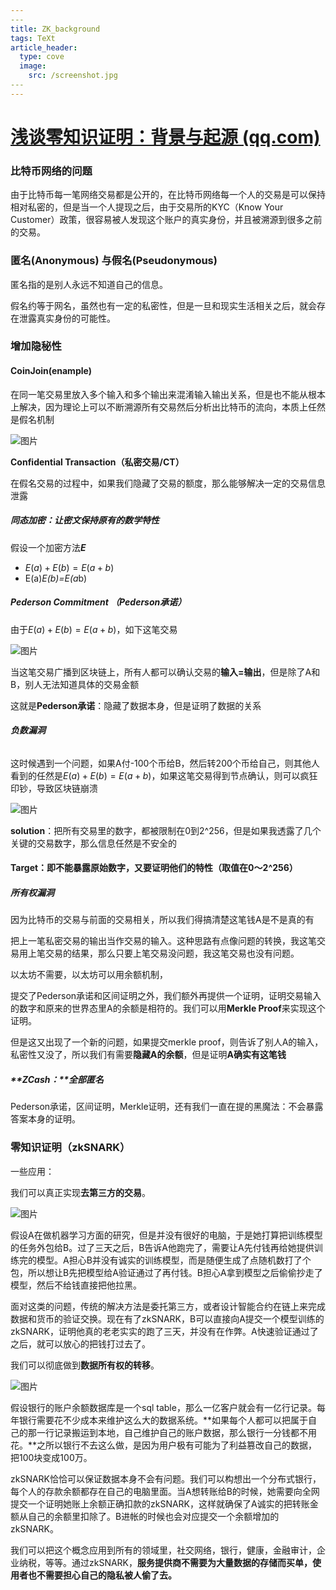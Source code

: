 ```yaml
---
​---
title: ZK_background
tags: TeXt
article_header:
  type: cove
  image:
    src: /screenshot.jpg
​---
---
```




# [浅谈零知识证明：背景与起源 (qq.com)](https://mp.weixin.qq.com/s?__biz=MzUxNTgyNDk5NQ==&mid=2247484409&idx=1&sn=b29a962d1ed3bf2b322b41548f8c6bbb&chksm=f9b18ff5cec606e3afc3e6bdfcb6c4c67213d9b4b102a9a734aeb9a63879bff6a96bb00182d1&scene=21#wechat_redirect)

### 比特币网络的问题

由于比特币每一笔网络交易都是公开的，在比特币网络每一个人的交易是可以保持相对私密的，但是当一个人提现之后，由于交易所的KYC（Know Your Customer）政策，很容易被人发现这个账户的真实身份，并且被溯源到很多之前的交易。

### **匿名(Anonymous) 与假名(Pseudonymous)**

匿名指的是别人永远不知道自己的信息。

假名约等于网名，虽然也有一定的私密性，但是一旦和现实生活相关之后，就会存在泄露真实身份的可能性。

### 增加隐秘性

#### CoinJoin(enample)

在同一笔交易里放入多个输入和多个输出来混淆输入输出关系，但是也不能从根本上解决，因为理论上可以不断溯源所有交易然后分析出比特币的流向，本质上任然是假名机制

![图片](https://mmbiz.qpic.cn/mmbiz_png/xibSibOU0P2eBblMO3DUTzkYD1m8Bm6PPNpedZZzicbHZd0LAicYZbVoXw7k2dIsOFJJBeNkpxiajlIOtUqWak8ohhA/640?wx_fmt=png&wxfrom=5&wx_lazy=1&wx_co=1)

**Confidential Transaction（私密交易/CT）**

在假名交易的过程中，如果我们隐藏了交易的额度，那么能够解决一定的交易信息泄露

##### 同态加密：**让密文保持原有的数学特性**

假设一个加密方法***E***

- $E(a)+E(b)=E(a+b)$
- E(a)*E(b)=E(a*b)

##### Pederson Commitment （Pederson承诺）

由于$E(a)+E(b)=E(a+b)$，如下这笔交易

![图片](https://mmbiz.qpic.cn/mmbiz_png/xibSibOU0P2eBblMO3DUTzkYD1m8Bm6PPNnjXUXm6np3azfBxDg12uvGtcZhiak8W6b7ibX3ibeGjnbAyBVvpU3MTdA/640?wx_fmt=png&wxfrom=5&wx_lazy=1&wx_co=1)

当这笔交易广播到区块链上，所有人都可以确认交易的**输入=输出**，但是除了A和B，别人无法知道具体的交易金额

这就是**Pederson承诺**：隐藏了数据本身，但是证明了数据的关系

###### **负数漏洞**

这时候遇到一个问题，如果A付-100个币给B，然后转200个币给自己，则其他人看到的任然是$E(a)+E(b)=E(a+b)$，如果这笔交易得到节点确认，则可以疯狂印钞，导致区块链崩溃

![图片](https://mmbiz.qpic.cn/mmbiz_png/xibSibOU0P2eBblMO3DUTzkYD1m8Bm6PPNp9PmQOlaT50cE2YvfWyfG73V2HF1kU20CPtqwKhSS3HiaqAEdBAhMsQ/640?wx_fmt=png&wxfrom=5&wx_lazy=1&wx_co=1)

**solution**：把所有交易里的数字，都被限制在0到2^256，但是如果我透露了几个关键的交易数字，那么信息任然是不安全的

#### Target：即不能暴露原始数字，又要证明他们的特性（取值在0～2^256）

##### 所有权漏洞

因为比特币的交易与前面的交易相关，所以我们得搞清楚这笔钱A是不是真的有

把上一笔私密交易的输出当作交易的输入。这种思路有点像问题的转换，我这笔交易用上笔交易的结果，那么只要上笔交易没问题，我这笔交易也没有问题。



以太坊不需要，以太坊可以用余额机制，

提交了Pederson承诺和区间证明之外，我们额外再提供一个证明，证明交易输入的数字和原来的世界态里A的余额是相符的。我们可以用**Merkle Proof**来实现这个证明。

但是这又出现了一个新的问题，如果提交merkle proof，则告诉了别人A的输入，私密性又没了，所以我们有需要**隐藏A的余额**，但是证明**A确实有这笔钱**

##### **ZCash：**全部匿名

Pederson承诺，区间证明，Merkle证明，还有我们一直在提的黑魔法：不会暴露答案本身的证明。

### **零知识证明（zkSNARK）**

一些应用：

我们可以真正实现**去第三方的交易**。

![图片](https://mmbiz.qpic.cn/mmbiz_png/xibSibOU0P2eBblMO3DUTzkYD1m8Bm6PPNvpa2x6twfZYxfAvciasLe6LiadhFR6KLWmnBXH0wXvhxicHCB2ibkicIlGw/640?wx_fmt=png&wxfrom=5&wx_lazy=1&wx_co=1)

假设A在做机器学习方面的研究，但是并没有很好的电脑，于是她打算把训练模型的任务外包给B。过了三天之后，B告诉A他跑完了，需要让A先付钱再给她提供训练完的模型。A担心B并没有诚实的训练模型，而是随便生成了点随机数打了个包，所以想让B先把模型给A验证通过了再付钱。B担心A拿到模型之后偷偷抄走了模型，然后不给钱直接把他拉黑。

面对这类的问题，传统的解决方法是委托第三方，或者设计智能合约在链上来完成数据和货币的验证交换。现在有了zkSNARK，B可以直接向A提交一个模型训练的zkSNARK，证明他真的老老实实的跑了三天，并没有在作弊。A快速验证通过了之后，就可以放心的把钱打过去了。

我们可以彻底做到**数据所有权的转移**。

![图片](https://mmbiz.qpic.cn/mmbiz_png/xibSibOU0P2eBblMO3DUTzkYD1m8Bm6PPNcQyZIY0LFnfecumZiawcEMWyUejoNcq4icMQWrvrHNvWbRW4libpzlCYA/640?wx_fmt=png&wxfrom=5&wx_lazy=1&wx_co=1)

假设银行的账户余额数据库是一个sql table，那么一亿客户就会有一亿行记录。每年银行需要花不少成本来维护这么大的数据系统。**如果每个人都可以把属于自己的那一行记录搬运到本地，自己维护自己的账户数据，那么银行一分钱都不用花。**之所以银行不去这么做，是因为用户极有可能为了利益篡改自己的数据，把100块变成100万。

zkSNARK恰恰可以保证数据本身不会有问题。我们可以构想出一个分布式银行，每个人的存款余额都存在自己的电脑里面。当A想转账给B的时候，她需要向全网提交一个证明她账上余额正确扣款的zkSNARK，这样就确保了A诚实的把转账金额从自己的余额里扣除了。B进帐的时候也会对应提交一个余额增加的zkSNARK。

我们可以把这个概念应用到所有的领域里，社交网络，银行，健康，金融审计，企业纳税，等等。通过zkSNARK，**服务提供商不需要为大量数据的存储而买单，使用者也不需要担心自己的隐私被人偷了去。**